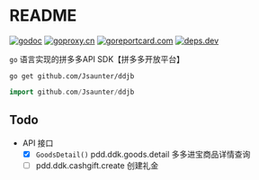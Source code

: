 # README

[comment]: <> (go)
[![godoc](https://pkg.go.dev/badge/gitee.com/dtapps/ddjb?status.svg)](https://pkg.go.dev/gitee.com/dtapps/ddjb)
[![goproxy.cn](https://goproxy.cn/stats/gitee.com/dtapps/ddjb/badges/download-count.svg)](https://goproxy.cn/stats/gitee.com/dtapps/ddjb)
[![goreportcard.com](https://goreportcard.com/badge/gitee.com/dtapps/ddjb)](https://goreportcard.com/report/gitee.com/dtapps/ddjb)
[![deps.dev](https://img.shields.io/badge/deps-go-red.svg)](https://deps.dev/go/gitee.com%2Fdtapps%2Fddjb)

`go` 语言实现的拼多多API SDK【拼多多开放平台】

`go get github.com/Jsaunter/ddjb`

```go
import github.com/Jsaunter/ddjb
```

## Todo

- API 接口
    - [x] `GoodsDetail()` pdd.ddk.goods.detail 多多进宝商品详情查询
    - [ ] pdd.ddk.cashgift.create 创建礼金

